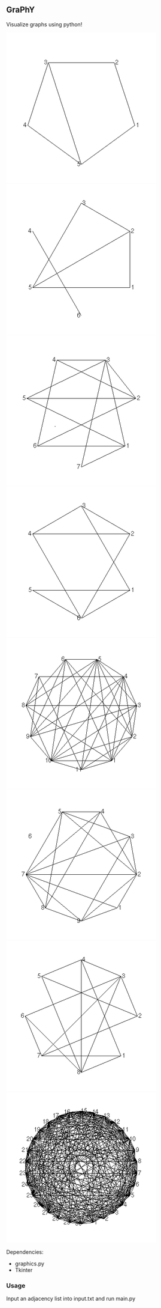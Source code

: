 ## GraPhY

Visualize graphs using python!

![Graph 1](./images/1.png)
![Graph 2](./images/2.png)
![Graph 3](./images/3.png)
![Graph 4](./images/4.png)
![Graph 5](./images/5.png)
![Graph 6](./images/6.png)
![Graph 7](./images/7.png)
![Graph 8](./images/8.png)

Dependencies:
* graphics.py
* Tkinter

### Usage

Input an adjacency list into input.txt and run main.py

